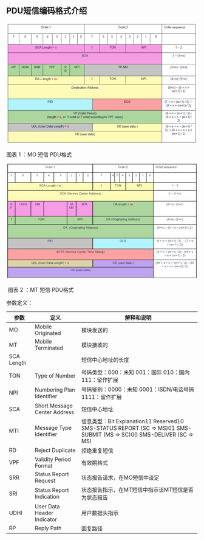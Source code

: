 ## PDU短信编码格式介绍

 ![](image/sms1.png) 

 

 图表 1 ：MO 短信 PDU格式

 ![](image/sms2.png)

 

​       图表 2 ：MT 短信 PDU格式

 

参数定义：

| 参数       | 定义                         | 解释和说明                                                   |
| ---------- | ---------------------------- | ------------------------------------------------------------ |
| MO         | Mobile Originated            | 模块发送的                                                   |
| MT         | Mobile Terminated            | 模块接收的                                                   |
| SCA Length |                              | 短信中心地址的长度                                           |
| TON        | Type of Number               | 号码类型：000：未知 001：国际 010：国内 111：留作扩展        |
| NPI        | Numbering  Plan Identifier   | 号码鉴别：0000：未知 0001：ISDN/电话号码 1111：留作扩展      |
| SCA        | Short Message Center Address | 短信中心地址                                                 |
| MTI        | Message Type Identifier      | 信息类型：Bit 		Explanation11 		Reserved10 		SMS-STATUS REPORT (SC => MS)01 		SMS-SUBMIT (MS => SC)00 		SMS-DELIVER (SC => MS) |
| RD         | Reject Duplicate             | 拒绝重复短信                                                 |
| VPF        | Validity Period Format       | 有效期格式                                                   |
| SRR        | Status Report Request        | 状态报告请求，在MO短信中设定                                 |
| SRI        | Status Report Indication     | 状态报告指示，在MT短信中指示该MT短信是否为状态报告           |
| UDHI       | User Data Header Indicator   | 用户数据头指示                                               |
| RP         | Reply Path                   | 回复路径                                                     |

 
